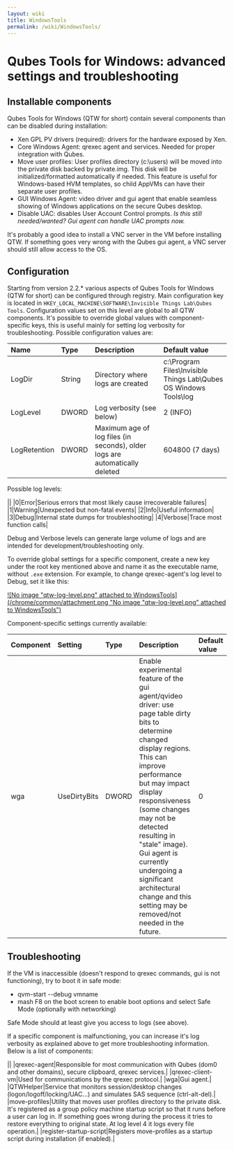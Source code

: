 ```yaml
---
layout: wiki
title: WindowsTools
permalink: /wiki/WindowsTools/
---
```


Qubes Tools for Windows: advanced settings and troubleshooting
==============================================================

Installable components
----------------------

Qubes Tools for Windows (QTW for short) contain several components than can be disabled during installation:

-   Xen GPL PV drivers (required): drivers for the hardware exposed by Xen.
-   Core Windows Agent: qrexec agent and services. Needed for proper integration with Qubes.
-   Move user profiles: User profiles directory (c:\\users) will be moved into the private disk backed by private.img. This disk will be initialized/formatted automatically if needed. This feature is useful for Windows-based HVM templates, so child AppVMs can have their separate user profiles.
-   GUI Windows Agent: video driver and gui agent that enable seamless showing of Windows applications on the secure Qubes desktop.
-   Disable UAC: disables User Account Control prompts. *Is this still needed/wanted? Gui agent can handle UAC prompts now.*

It's probably a good idea to install a VNC server in the VM before installing QTW. If something goes very wrong with the Qubes gui agent, a VNC server should still allow access to the OS.

Configuration
-------------

Starting from version 2.2.\* various aspects of Qubes Tools for Windows (QTW for short) can be configured through registry. Main configuration key is located in `HKEY_LOCAL_MACHINE\SOFTWARE\Invisible Things Lab\Qubes Tools`. Configuration values set on this level are global to all QTW components. It's possible to override global values with component-specific keys, this is useful mainly for setting log verbosity for troubleshooting. Possible configuration values are:

|**Name**|**Type**|**Description**|**Default value**|
|:-------|:-------|:--------------|:----------------|
|LogDir|String|Directory where logs are created|c:\\Program Files\\Invisible Things Lab\\Qubes OS Windows Tools\\log|
|LogLevel|DWORD|Log verbosity (see below)|2 (INFO)|
|LogRetention|DWORD|Maximum age of log files (in seconds), older logs are automatically deleted|604800 (7 days)|

Possible log levels:

||
|0|Error|Serious errors that most likely cause irrecoverable failures|
|1|Warning|Unexpected but non-fatal events|
|2|Info|Useful information|
|3|Debug|Internal state dumps for troubleshooting|
|4|Verbose|Trace most function calls|

Debug and Verbose levels can generate large volume of logs and are intended for development/troubleshooting only.

To override global settings for a specific component, create a new key under the root key mentioned above and name it as the executable name, without `.exe` extension. For example, to change qrexec-agent's log level to Debug, set it like this:

[![No image "qtw-log-level.png" attached to WindowsTools](/chrome/common/attachment.png "No image "qtw-log-level.png" attached to WindowsTools")](/attachment/wiki/WindowsTools/qtw-log-level.png)

Component-specific settings currently available:

|**Component**|**Setting**|**Type**|**Description**|**Default value**|
|:------------|:----------|:-------|:--------------|:----------------|
|wga|UseDirtyBits|DWORD|Enable experimental feature of the gui agent/qvideo driver: use page table dirty bits to determine changed display regions. This can improve performance but may impact display responsiveness (some changes may not be detected resulting in "stale" image). Gui agent is currently undergoing a significant architectural change and this setting may be removed/not needed in the future.|0|

Troubleshooting
---------------

If the VM is inaccessible (doesn't respond to qrexec commands, gui is not functioning), try to boot it in safe mode:

-   qvm-start --debug vmname
-   mash F8 on the boot screen to enable boot options and select Safe Mode (optionally with networking)

Safe Mode should at least give you access to logs (see above).

If a specific component is malfunctioning, you can increase it's log verbosity as explained above to get more troubleshooting information. Below is a list of components:

||
|qrexec-agent|Responsible for most communication with Qubes (dom0 and other domains), secure clipboard, qrexec services.|
|qrexec-client-vm|Used for communications by the qrexec protocol.|
|wga|Gui agent.|
|QTWHelper|Service that monitors session/desktop changes (logon/logoff/locking/UAC...) and simulates SAS sequence (ctrl-alt-del).|
|move-profiles|Utility that moves user profiles directory to the private disk. It's registered as a group policy machine startup script so that it runs before a user can log in. If something goes wrong during the process it tries to restore everything to original state. At log level 4 it logs every file operation.|
|register-startup-script|Registers move-profiles as a startup script during installation (if enabled).|


